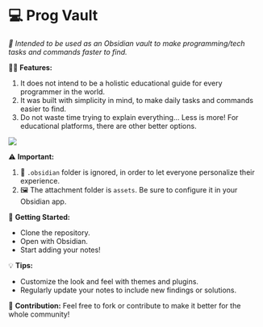 # 💻 Prog Vault

_🚀 Intended to be used as an Obsidian vault to make programming/tech tasks and commands faster to find._

👨‍💻 **Features:**

1. It does not intend to be a holistic educational guide for every programmer in the world.
2. It was built with simplicity in mind, to make daily tasks and commands easier to find.
3. Do not waste time trying to explain everything... Less is more! For educational platforms, there are other better options.

![](https://d1a2e1vehwcxq9.cloudfront.net/news/2019/11/anime-thanksgiving-shirobako-512x288.png)

⚠️ **Important:**

1.  📁 `.obsidian` folder is ignored, in order to let everyone personalize their experience.
2.  🖼️ The attachment folder is `assets`. Be sure to configure it in your Obsidian app.

🔧 **Getting Started:**

- Clone the repository.
- Open with Obsidian.
- Start adding your notes!

💡 **Tips:**

- Customize the look and feel with themes and plugins.
- Regularly update your notes to include new findings or solutions.

🤝 **Contribution:**
Feel free to fork or contribute to make it better for the whole community!
